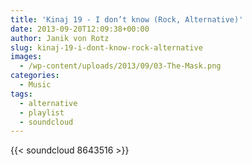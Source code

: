 ```yaml
---
title: 'Kinaj 19 - I don’t know (Rock, Alternative)'
date: 2013-09-20T12:09:38+00:00
author: Janik von Rotz
slug: kinaj-19-i-dont-know-rock-alternative
images:
  - /wp-content/uploads/2013/09/03-The-Mask.png
categories:
  - Music
tags:
  - alternative
  - playlist
  - soundcloud
---
```

{{< soundcloud 8643516 >}}